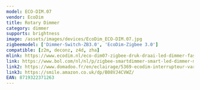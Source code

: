 ```yaml
---
model: ECO-DIM.07
vendor: EcoDim
title: Rotary Dimmer
category: dimmer
supports: brightness
image: /assets/images/devices/EcoDim_ECO-DIM.07.jpg
zigbeemodel: ['Dimmer-Switch-ZB3.0', 'EcoDim-Zigbee 3.0']
compatible: [z2m, deconz, z4d, zha]
mlink: https://www.ecodim.nl/eco-dim07-zigbee-druk-draai-led-dimmer-fase-afsnij.html
link: https://www.bol.com/nl/nl/p/zigbee-smartdimmer-smart-led-dimmer-met-druk-draaischakelaar-inclusief-afdekraam-ecodim/9300000001190743/
link2: https://www.domadoo.fr/en/eclairage/5369-ecodim-interrupteur-variateur-rotatif-zigbee-30-200w-8719322371263.html
link3: https://smile.amazon.co.uk/dp/B08VJ4CVWZ/
EAN: 8719322371263
---
```

